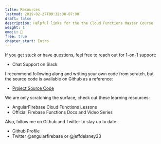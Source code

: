 ```yaml
---
title: Resources
lastmod: 2019-02-27T09:32:30-07:00
draft: false
description: Helpful links for the the Cloud Functions Master Course
weight: 1
emoji: 👶
free: true
chapter_start: Intro 
---
```


If you get stuck or have questions, feel free to reach out for 1-on-1 support: 

- Chat Support on Slack


I recommend following along and writing your own code from scratch, but the source code is available on Github as a reference:

- [Project Source Code](https://github.com/codediodeio/cloud-functions-master-course)


We are only scratching the surface, check out these learning resources: 

- AngularFirebase Cloud Functions Lessons 
- Official Firebase Functions Docs and Video Series


Also, follow me on Github and Twitter to stay up to date:

- Github Profile
- Twitter @angularfirebase or @jeffdelaney23
